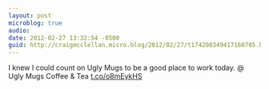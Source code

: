 ```yaml
---
layout: post
microblog: true
audio: 
date: 2012-02-27 13:32:54 -0500
guid: http://craigmcclellan.micro.blog/2012/02/27/t174200349417160705.html
---
```

I knew I could count on Ugly Mugs to be a good place to work today.   @ Ugly Mugs Coffee &amp; Tea [t.co/o8mEykHS](http://t.co/o8mEykHS)
